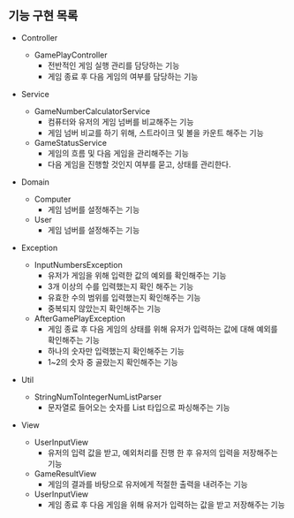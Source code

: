 ## 기능 구현 목록

- Controller
  - GamePlayController
    - 전반적인 게임 실행 관리를 담당하는 기능
    - 게임 종료 후 다음 게임의 여부를 담당하는 기능

- Service
  - GameNumberCalculatorService
    - 컴퓨터와 유저의 게임 넘버를 비교해주는 기능
    - 게임 넘버 비교를 하기 위해, 스트라이크 및 볼을 카운트 해주는 기능
  - GameStatusService
    - 게임의 흐름 및 다음 게임을 관리해주는 기능
    - 다음 게임을 진행할 것인지 여부를 묻고, 상태를 관리한다.

- Domain
  - Computer
    - 게임 넘버를 설정해주는 기능
  - User
    - 게임 넘버를 설정해주는 기능

- Exception
  - InputNumbersException
    - 유저가 게임을 위해 입력한 값의 예외를 확인해주는 기능
    - 3개 이상의 수를 입력했는지 확인 해주는 기능
    - 유효한 수의 범위를 입력했는지 확인해주는 기능
    - 중복되지 않았는지 확인해주는 기능
  - AfterGamePlayException
    - 게임 종료 후 다음 게임의 상태를 위해 유저가 입력하는 값에 대해 예외를 확인해주는 기능
    - 하나의 숫자만 입력했는지 확인해주는 기능
    - 1~2의 숫자 중 골랐는지 확인해주는 기능

- Util
  - StringNumToIntegerNumListParser
    - 문자열로 들어오는 숫자를 List<Integer> 타입으로 파싱해주는 기능

- View
  - UserInputView
    - 유저의 입력 값을 받고, 예외처리를 진행 한 후 유저의 입력을 저장해주는 기능
  - GameResultView
    - 게임의 결과를 바탕으로 유저에게 적절한 출력을 내려주는 기능
  - UserInputView
    - 게임 종료 후 다음 게임을 위해 유저가 입력하는 값을 받고 저장해주는 기능